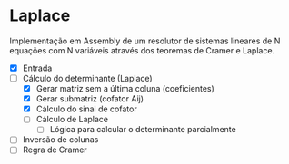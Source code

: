 # Laplace

Implementação em Assembly de um resolutor de sistemas lineares de N equações com N variáveis através dos teoremas de Cramer e Laplace.

- [x] Entrada
- [ ] Cálculo do determinante (Laplace)
  - [x] Gerar matriz sem a última coluna (coeficientes)
  - [x] Gerar submatriz (cofator Aij)
  - [x] Cálculo do sinal de cofator
  - [ ] Cálculo de Laplace
    - [ ] Lógica para calcular o determinante parcialmente
- [ ] Inversão de colunas
- [ ] Regra de Cramer
